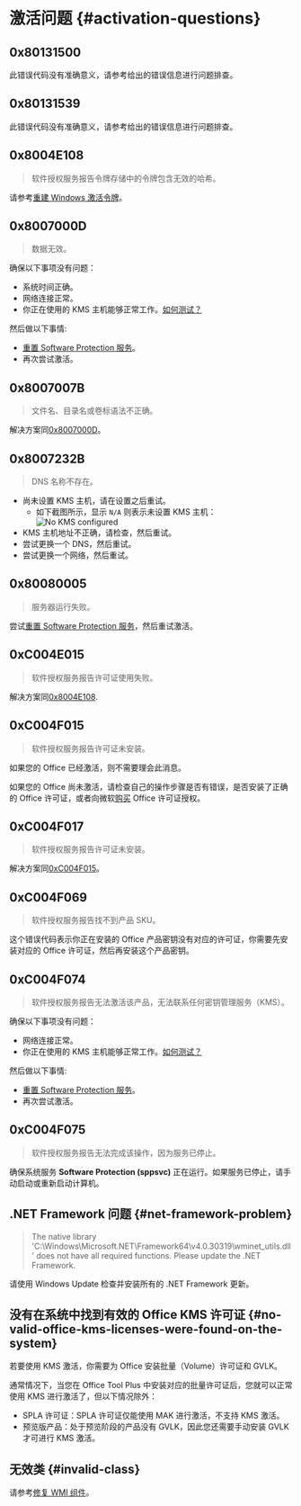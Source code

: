 # 激活问题 {#activation-questions}

## 0x80131500

此错误代码没有准确意义，请参考给出的错误信息进行问题排查。

## 0x80131539

此错误代码没有准确意义，请参考给出的错误信息进行问题排查。

## 0x8004E108

> 软件授权服务报告令牌存储中的令牌包含无效的哈希。

请参考[重建 Windows 激活令牌](/zh-cn/usage/toolbox/windows.md#rebuild-windows-activation-token)。

## 0x8007000D

> 数据无效。

确保以下事项没有问题：

- 系统时间正确。
- 网络连接正常。
- 你正在使用的 KMS 主机能够正常工作。[如何测试？](/zh-cn/usage/toolbox/general.md#test-kms-host-reachability)

然后做以下事情:

- [重置 Software Protection 服务](/zh-cn/usage/toolbox/windows.md#reset-software-protection-service)。
- 再次尝试激活。

## 0x8007007B

> 文件名、目录名或卷标语法不正确。

解决方案同[0x8007000D](activation.md#_0x8007000d)。

## 0x8007232B

> DNS 名称不存在。

- 尚未设置 KMS 主机，请在设置之后重试。
  - 如下截图所示，显示 `N/A` 则表示未设置 KMS 主机：
  ![No KMS configured](/images/zh-cn/activation/no-kms-configured.webp)
- KMS 主机地址不正确，请检查，然后重试。
- 尝试更换一个 DNS，然后重试。
- 尝试更换一个网络，然后重试。

## 0x80080005

> 服务器运行失败。

尝试[重置 Software Protection 服务](/zh-cn/usage/toolbox/windows.md#reset-software-protection-service)，然后重试激活。

## 0xC004E015

> 软件授权服务报告许可证使用失败。

解决方案同[0x8004E108](activation.md#_0x8004e108).

## 0xC004F015

> 软件授权服务报告许可证未安装。

如果您的 Office 已经激活，则不需要理会此消息。

如果您的 Office 尚未激活，请检查自己的操作步骤是否有错误，是否安装了正确的 Office 许可证，或者向微软[购买](https://otp.landian.vip/zh-cn/#store) Office 许可证授权。

## 0xC004F017

> 软件授权服务报告许可证未安装。

解决方案同[0xC004F015](activation.md#_0xc004f015)。

## 0xC004F069

> 软件授权服务报告找不到产品 SKU。

这个错误代码表示你正在安装的 Office 产品密钥没有对应的许可证，你需要先安装对应的 Office 许可证，然后再安装这个产品密钥。

## 0xC004F074

> 软件授权服务报告无法激活该产品，无法联系任何密钥管理服务（KMS）。

确保以下事项没有问题：

- 网络连接正常。
- 你正在使用的 KMS 主机能够正常工作。[如何测试？](/zh-cn/usage/toolbox/general.md#test-kms-host-reachability)

然后做以下事情:

- [重置 Software Protection 服务](/zh-cn/usage/toolbox/windows.md#reset-software-protection-service)。
- 再次尝试激活。

## 0xC004F075

> 软件授权服务报告无法完成该操作，因为服务已停止。

确保系统服务 **Software Protection (sppsvc)** 正在运行。如果服务已停止，请手动启动或重新启动计算机。

## .NET Framework 问题 {#net-framework-problem}

> The native library 'C:\Windows\Microsoft.NET\Framework64\v4.0.30319\wminet_utils.dll' does not have all required functions. Please update the .NET Framework.

请使用 Windows Update 检查并安装所有的 .NET Framework 更新。

## 没有在系统中找到有效的 Office KMS 许可证 {#no-valid-office-kms-licenses-were-found-on-the-system}

若要使用 KMS 激活，你需要为 Office 安装批量（Volume）许可证和 GVLK。

通常情况下，当您在 Office Tool Plus 中安装对应的批量许可证后，您就可以正常使用 KMS 进行激活了，但以下情况除外：

- SPLA 许可证：SPLA 许可证仅能使用 MAK 进行激活，不支持 KMS 激活。
- 预览版产品：处于预览阶段的产品没有 GVLK，因此您还需要手动安装 GVLK 才可进行 KMS 激活。

## 无效类 {#invalid-class}

请参考[修复 WMI 组件](/zh-cn/usage/toolbox/windows.md#repair-wmi-components)。
